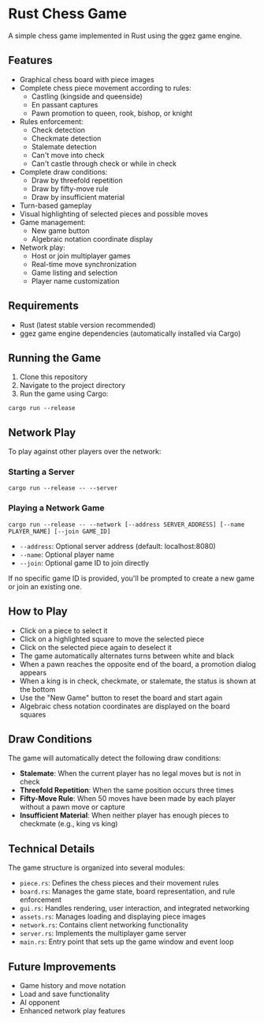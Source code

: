 # Rust Chess Game

A simple chess game implemented in Rust using the ggez game engine.

## Features

- Graphical chess board with piece images
- Complete chess piece movement according to rules:
  - Castling (kingside and queenside)
  - En passant captures
  - Pawn promotion to queen, rook, bishop, or knight
- Rules enforcement:
  - Check detection
  - Checkmate detection
  - Stalemate detection
  - Can't move into check
  - Can't castle through check or while in check
- Complete draw conditions:
  - Draw by threefold repetition
  - Draw by fifty-move rule
  - Draw by insufficient material
- Turn-based gameplay
- Visual highlighting of selected pieces and possible moves
- Game management:
  - New game button
  - Algebraic notation coordinate display
- Network play:
  - Host or join multiplayer games
  - Real-time move synchronization
  - Game listing and selection
  - Player name customization

## Requirements

- Rust (latest stable version recommended)
- ggez game engine dependencies (automatically installed via Cargo)

## Running the Game

1. Clone this repository
2. Navigate to the project directory
3. Run the game using Cargo:

```
cargo run --release
```

## Network Play

To play against other players over the network:

### Starting a Server

```
cargo run --release -- --server
```

### Playing a Network Game

```
cargo run --release -- --network [--address SERVER_ADDRESS] [--name PLAYER_NAME] [--join GAME_ID]
```

- `--address`: Optional server address (default: localhost:8080)
- `--name`: Optional player name
- `--join`: Optional game ID to join directly

If no specific game ID is provided, you'll be prompted to create a new game or join an existing one.

## How to Play

- Click on a piece to select it
- Click on a highlighted square to move the selected piece
- Click on the selected piece again to deselect it
- The game automatically alternates turns between white and black
- When a pawn reaches the opposite end of the board, a promotion dialog appears
- When a king is in check, checkmate, or stalemate, the status is shown at the bottom
- Use the "New Game" button to reset the board and start again
- Algebraic chess notation coordinates are displayed on the board squares

## Draw Conditions

The game will automatically detect the following draw conditions:

- **Stalemate**: When the current player has no legal moves but is not in check
- **Threefold Repetition**: When the same position occurs three times
- **Fifty-Move Rule**: When 50 moves have been made by each player without a pawn move or capture
- **Insufficient Material**: When neither player has enough pieces to checkmate (e.g., king vs king)

## Technical Details

The game structure is organized into several modules:

- `piece.rs`: Defines the chess pieces and their movement rules
- `board.rs`: Manages the game state, board representation, and rule enforcement
- `gui.rs`: Handles rendering, user interaction, and integrated networking
- `assets.rs`: Manages loading and displaying piece images
- `network.rs`: Contains client networking functionality
- `server.rs`: Implements the multiplayer game server
- `main.rs`: Entry point that sets up the game window and event loop

## Future Improvements

- Game history and move notation
- Load and save functionality
- AI opponent
- Enhanced network play features 